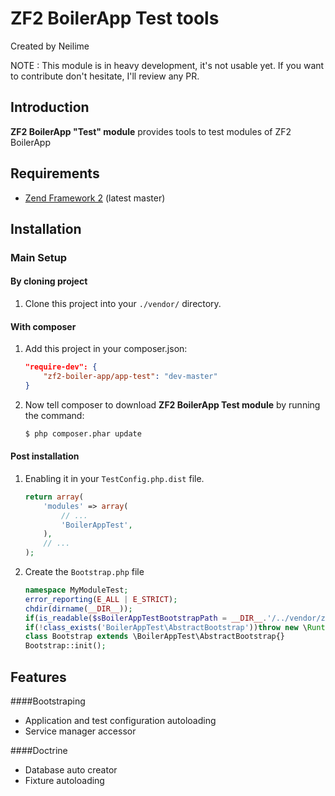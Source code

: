 ZF2 BoilerApp Test tools
=====================

Created by Neilime

NOTE : This module is in heavy development, it's not usable yet.
If you want to contribute don't hesitate, I'll review any PR.

Introduction
------------

__ZF2 BoilerApp "Test" module__ provides tools to test modules of ZF2 BoilerApp

Requirements
------------

* [Zend Framework 2](https://github.com/zendframework/zf2) (latest master)

Installation
------------

### Main Setup

#### By cloning project

1. Clone this project into your `./vendor/` directory.

#### With composer

1. Add this project in your composer.json:

    ```json
    "require-dev": {
        "zf2-boiler-app/app-test": "dev-master"
    }
    ```

2. Now tell composer to download __ZF2 BoilerApp Test module__ by running the command:

    ```bash
    $ php composer.phar update
    ```

#### Post installation

1. Enabling it in your `TestConfig.php.dist` file.

    ```php
    return array(
        'modules' => array(
            // ...
            'BoilerAppTest',
        ),
        // ...
    );
    ```

2. Create the `Bootstrap.php` file

    ```php
    namespace MyModuleTest;
    error_reporting(E_ALL | E_STRICT);
    chdir(dirname(__DIR__));
    if(is_readable($sBoilerAppTestBootstrapPath = __DIR__.'/../vendor/zf2-boiler-app/app-test/src/BoilerAppTest/AbstractBootstrap.php'))include $sBoilerAppTestBootstrapPath;
    if(!class_exists('BoilerAppTest\AbstractBootstrap'))throw new \RuntimeException('Unable to load BoilerAppTest Bootstrap. Install required libraries through `composer`');
    class Bootstrap extends \BoilerAppTest\AbstractBootstrap{}
    Bootstrap::init();    
    ```

## Features

####Bootstraping

- Application and test configuration autoloading
- Service manager accessor

####Doctrine

- Database auto creator
- Fixture autoloading
